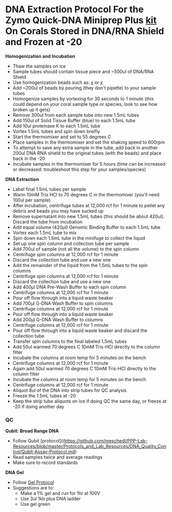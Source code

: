 # DNA Extraction Protocol For the Zymo Quick-DNA Miniprep Plus [kit](https://github.com/meschedl/MESPutnam_Open_Lab_Notebook/blob/master/company-protocols/_d4068_d4069_quick-dna_miniprep_plus_kit.pdf) On Corals Stored in DNA/RNA Shield and Frozen at -20

**Homogenization and Incubation**

- Thaw the samples on ice
- Sample tubes should contain tissue piece and ~500ul of DNA/RNA Shield
- Use homogenization beads such as: [x](https://www.fishersci.com/shop/products/disruption-beads-0-5mm-yeast-1/50212143?searchHijack=true&searchTerm=50212143&searchType=RAPID&matchedCatNo=50212143) or [x](https://www.fishersci.com/shop/products/bead-tube-2ml-0-5mm-glass-50pk/15340152)
- Add ~200ul of beads by pouring (they don't pipette) to your sample tubes
- Homogenize samples by vortexing for 30 seconds to 1 minute (this could depend on your coral sample type or species, look to see how broken up it gets)
- Remove 300ul from each sample tube into new 1.5mL tubes
- Add 150ul of Solid Tissue Buffer (blue) to each 1.5mL tube
- Add 10ul proteinase K to each 1.5mL tube
- Vortex 1.5mL tubes and spin down breifly
- Start the thermomixer and set to 55 degrees C
- Place samples in the thermomixer and set the shaking speed to 600rpm
- To attempt to save any extra sample in the tube, add back in another 200ul DNA RNA shield to the original tubes (with the beads) and place back in the -20
- Incubate samples in the thermomixer for 5 hours (time can be increased or decreased: troubleshoot this step for your samples/species)

**DNA Extraction**

- Label final 1.5mL tubes per sample
- Warm 10mM Tris HCl to 70 degrees C in the thermomixer (you'll need 100ul per sample)
- After incubation, centrifuge tubes at 12,000 rcf for 1 minute to pellet any debris and beads you may have sucked up
- Remove supernatant into new 1.5mL tubes (this should be about 420ul). Discard the tube from incubation
- Add equal  volume (420µl) Genomic Binding Buffer to each 1.5mL tube
- Vortex each 1.5mL tube to mix
- Spin down each 1.5mL tube in the minifuge to collect the liquid
- Set up one spin column and collection tube per sample
- Add 700ul of sample (not all the volume) to the spin column
- Centrifuge spin columns at 12,000 rcf for 1 minute
- Discard the collection tube and use a new one
- Add the remainder of the liquid from the 1.5mL tubes to the spin columns
- Centrifuge spin columns at 12,000 rcf for 1 minute
- Discard the collection tube and use a new one
- Add 400µl DNA Pre-Wash Buffer to each spin column
- Centrifuge columns at 12,000 rcf for 1 minute
- Pour off flow through into a liquid waste beaker
- Add 700µl G-DNA Wash Buffer to spin columns
- Centrifuge columns at 12,000 rcf for 1 minute
- Pour off flow through into a liquid waste beaker
- Add 200µl G-DNA Wash Buffer to columns
- Centrifuge columns at 12,000 rcf for 1 minute
- Pour off flow through into a liquid waste beaker and discard the collection tube
- Transfer spin columns to the final labeled 1.5mL tubes
- Add 50ul warmed 70 degrees C 10mM Tris-HCl directly to the column filter
- Incubate the columns at room temp for 5 minutes on the bench
- Centrifuge columns at 12,000 rcf for 1 minute
- Again add 50ul warmed 70 degrees C 10mM Tris-HCl directly to the column filter
- Incubate the columns at room temp for 5 minutes on the bench
- Centrifuge columns at 12,000 rcf for 1 minute
- Aliquot 8ul of the DNA into strip tubes for QC analysis
- Freeze the 1.5mL tubes at -20
- Keep the strip tube aliquots on ice if doing QC the same day, or freeze at -20 if doing another day

### QC

**Qubit: Broad Range DNA**  
- Follow Qubit [protocol]((https://github.com/meschedl/PPP-Lab-Resources/blob/master/Protocols_and_Lab_Resources/DNA_Quality_Control/Qubit-Assay-Protocol.md)
- Read samples twice and average readings
- Make sure to record standards

**DNA Gel**
- Follow [Gel Protocol](https://github.com/meschedl/PPP-Lab-Resources/blob/master/Protocols_and_Lab_Resources/DNA_Quality_Control/Agrose-Gel-Protocol.md)
- Suggestions are to:
  - Make a 1% gel and run for 1hr at 100V
  - Use 3ul 1kb plus DNA ladder
  - Use gel green

